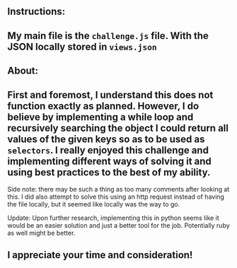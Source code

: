 ## Instructions:
My main file is the `challenge.js` file. With the JSON locally stored in `views.json`
---

## About:
First and foremost, I understand this does not function exactly as planned. However, I do believe by implementing a while loop and recursively searching the object I could return all values of the given keys so as to be used as `selectors`. I really enjoyed this challenge and implementing different ways of solving it and using best practices to the best of my ability. 
---
Side note: there may be such a thing as too many comments after looking at this. I did also attempt to solve this using an http request instead of having the file locally, but it seemed like locally was the way to go.

Update: Upon further research, implementing this in python seems like it would be an easier solution and just a better tool for the job. Potentially ruby as well might be better.

I appreciate your time and consideration!
---
